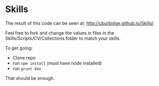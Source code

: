 # Skills

The result of this code can be seen at: 
http://cburbidge.github.io/Skills/ 

Feel free to fork and change the values in files in the Skills/Scripts/CV/Collections folder to match your skills.

To get going:

- Clone repo
- run `npm install` (must have node installed)
- run `grunt dev`

That should be enough.


